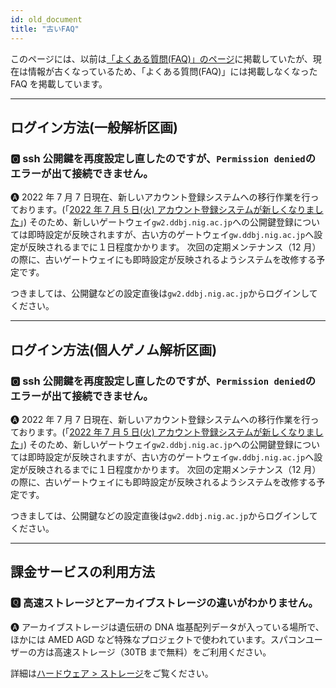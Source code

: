```yaml
---
id: old_document
title: "古いFAQ"
---
```


このページには、以前は[「よくある質問(FAQ)」のページ](/faq/faq_software)に掲載していたが、現在は情報が古くなっているため、「よくある質問(FAQ)」には掲載しなくなった FAQ を掲載しています。

---

## ログイン方法(一般解析区画)

### &#x1F180; ssh 公開鍵を再度設定し直したのですが、`Permission denied`のエラーが出て接続できません。


&#x1F150; 2022 年 7 月 7 日現在、新しいアカウント登録システムへの移行作業を行っております。(「[<u>2022 年 7 月 5 日(火) アカウント登録システムが新しくなりました</u>](https://sc.ddbj.nig.ac.jp/blog/2022-07-05-news_NewApp)」)
そのため、新しいゲートウェイ`gw2.ddbj.nig.ac.jp`への公開鍵登録については即時設定が反映されますが、古い方のゲートウェイ`gw.ddbj.nig.ac.jp`へ設定が反映されるまでに１日程度かかります。
次回の定期メンテナンス（12 月）の際に、古いゲートウェイにも即時設定が反映されるようシステムを改修する予定です。

つきましては、公開鍵などの設定直後は`gw2.ddbj.nig.ac.jp`からログインしてください。

---

## ログイン方法(個人ゲノム解析区画)

### &#x1F180; ssh 公開鍵を再度設定し直したのですが、`Permission denied`のエラーが出て接続できません。

&#x1F150; 2022 年 7 月 7 日現在、新しいアカウント登録システムへの移行作業を行っております。(「[<u>2022 年 7 月 5 日(火) アカウント登録システムが新しくなりました</u>](https://sc.ddbj.nig.ac.jp/blog/2022-07-05-news_NewApp)」)
そのため、新しいゲートウェイ`gw2.ddbj.nig.ac.jp`への公開鍵登録については即時設定が反映されますが、古い方のゲートウェイ`gw.ddbj.nig.ac.jp`へ設定が反映されるまでに１日程度かかります。
次回の定期メンテナンス（12 月）の際に、古いゲートウェイにも即時設定が反映されるようシステムを改修する予定です。

つきましては、公開鍵などの設定直後は`gw2.ddbj.nig.ac.jp`からログインしてください。

---

## 課金サービスの利用方法


### &#x1F180; 高速ストレージとアーカイブストレージの違いがわかりません。

&#x1F150; アーカイブストレージは遺伝研の DNA 塩基配列データが入っている場所で、ほかには AMED AGD など特殊なプロジェクトで使われています。スパコンユーザーの方は高速ストレージ（30TB まで無料）をご利用ください。

詳細は[<u>ハードウェア > ストレージ</u>](/guides/hardware/#ストレージ)をご覧ください。
